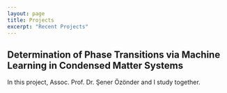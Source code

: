 ```yaml
---
layout: page
title: Projects
excerpt: "Recent Projects"
---
```


## Determination of Phase Transitions via Machine Learning in Condensed Matter Systems
In this project, Assoc. Prof. Dr. Şener Özönder and I study together. 
